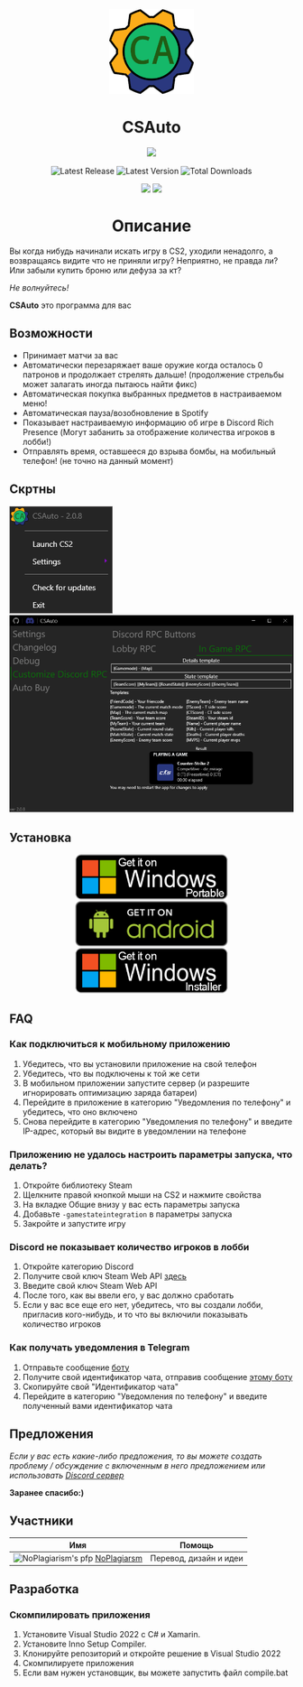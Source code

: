 <div align="center">
    <a href="https://csauto.vercel.app"><img width=150 src="https://raw.githubusercontent.com/MurkyYT/CSAuto/master/Docs/logo/CSAuto_logo.svg" alt="logo"/></a>

   <h1>CSAuto</h1>
   
  <a href="https://discord.gg/57ZEVZgm5W"><img src="https://dcbadge.vercel.app/api/server/57ZEVZgm5W"></a>
</p>
<p>
  <img width="auto" src="https://img.shields.io/github/release-date/murkyyt/csauto?label=Latest%20release&style=for-the-badge" alt="Latest Release">
  <img width="auto" src="https://img.shields.io/github/v/tag/murkyyt/csauto?label=Latest%20version&style=for-the-badge" alt="Latest Version">
  <img width="auto" src="https://img.shields.io/github/downloads/murkyyt/csauto/total?color=brightgreen&label=Total%20downloads&style=for-the-badge" alt="Total Downloads">
</p>
<p>
  <a href="https://github.com/MurkyYT/CSAuto/blob/master/README.md"><img src="https://img.shields.io/badge/язык-англ-red.svg?style=for-the-badge"></a>
  <a href="https://github.com/MurkyYT/CSAuto/blob/master/Docs/README_ru.md"><img src="https://img.shields.io/badge/язык-рус-yellow.svg?style=for-the-badge"></a>
</p>
</div>

<h1 align="center">Описание</h1>

Вы когда нибудь начинали искать игру в CS2, уходили ненадолго, а возвращаясь видите что не приняли игру?
Неприятно, не правда ли? Или забыли купить броню или дефуза за кт?

*Не волнуйтесь!*

**CSAuto** это программа для вас

## Возможности

* Принимает матчи за вас
* Автоматически перезаряжает ваше оружие когда осталось 0 патронов и продолжает стрелять дальше! (продолжение стрельбы может залагать иногда пытаюсь найти фикс)
* Автоматическая покупка выбранных предметов в настраиваемом меню!
* Автоматическая пауза/возобновление в Spotify
* Показывает настраиваемую информацию об игре в Discord Rich Presence (Могут забанить за отображение количества игроков в лобби!)
* Отправлять время, оставшееся до взрыва бомбы, на мобильный телефон! (не точно на данный момент)

## Скртны

![right-click-menu](assets/menuimage.png)
![discord-menu](assets/app_discord.png)

## Установка

<p align="center">
<a href="https://github.com/murkyyt/csauto/releases/latest/download/CSAuto_Portable.zip"><img src="assets/windows-portable-badge.png" height ="80" alt="Get On Windows (Portable)"></a>
<a href="https://github.com/murkyyt/csauto/releases/latest/download/CSAuto_Android.apk"><img src="assets/android-badge.png" height ="80" alt="Get On Android"></a>
<a href="https://github.com/murkyyt/csauto/releases/latest/download/CSAuto_Installer.exe"><img src="assets/windows-installer-badge.png" height ="80" alt="Get On Windows (Installer)"></a>
</p>

## FAQ

### Как подключиться к мобильному приложению

   1. Убедитесь, что вы установили приложение на свой телефон
   2. Убедитесь, что вы подключены к той же сети
   3. В мобильном приложении запустите сервер (и разрешите игнорировать оптимизацию заряда батареи)
   4. Перейдите в приложение в категорию "Уведомления по телефону" и убедитесь, что оно включено
   5. Снова перейдите в категорию "Уведомления по телефону" и введите IP-адрес, который вы видите в уведомлении на телефоне

### Приложению не удалось настроить параметры запуска, что делать?

  1. Откройте библиотеку Steam
  2. Щелкните правой кнопкой мыши на CS2 и нажмите свойства
  3. На вкладке Общие внизу у вас есть параметры запуска
  4. Добавьте `-gamestateintegration` в параметры запуска
  5. Закройте и запустите игру

### Discord не показывает количество игроков в лобби

   1. Откройте категорию Discord
   2. Получите свой ключ Steam Web API [здесь](https://steamcommunity.com/dev)
   3. Введите свой ключ Steam Web API
   4. После того, как вы ввели его, у вас должно сработать
   5. Если у вас все еще его нет, убедитесь, что вы создали лобби, пригласив кого-нибудь, и то что вы включили показывать количество игроков

### Как получать уведомления в Telegram

   1. Отправьте сообщение [боту](https://t.me/csautonotification_bot)
   2. Получите свой идентификатор чата, отправив сообщение [этому боту](https://t.me/raw_info_bot)
   3. Скопируйте свой "Идентификатор чата"
   4. Перейдите в категорию "Уведомления по телефону" и введите полученный вами идентификатор чата

## Предложения

*Если у вас есть какие-либо предложения, то вы можете создать проблему / обсуждение с включенным в него предложением или использовать [Discord сервер](https://discord.gg/57ZEVZgm5W)*

**Заранее спасибо:)**

## Участники

| Имя | Помощь |
| ---- | ----------- |
| ![NoPlagiarism's pfp](https://github.com/NoPlagiarism.png?size=30) [NoPlagiarsm](https://github.com/NoPlagiarism) | Перевод, дизайн и идеи |

## Разработка

### Скомпилировать приложения

1. Установите Visual Studio 2022 с C# и Xamarin.
2. Установите Inno Setup Compiler.
3. Клонируйте репозиторий и откройте решение в Visual Studio 2022
4. Скомпилируете приложения
5. Если вам нужен установщик, вы можете запустить файл compile.bat

